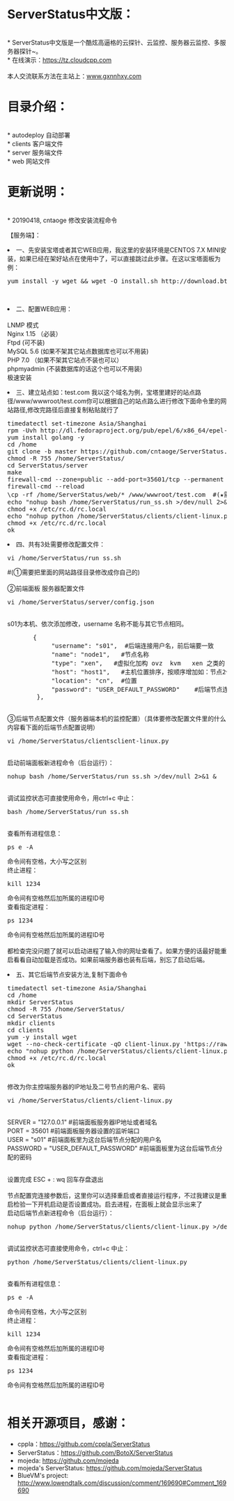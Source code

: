 # ServerStatus中文版：   

<br>* ServerStatus中文版是一个酷炫高逼格的云探针、云监控、服务器云监控、多服务器探针~。
<br>* 在线演示：https://tz.cloudcpp.com    
<br>本人交流联系方法在主站上：www.gxnnhxy.com
# 目录介绍：
<br>* autodeploy    自动部署
<br>* clients       客户端文件
<br>* server        服务端文件
<br>* web           网站文件  
# 更新说明：
<br>* 20190418, cntaoge 修改安装流程命令                        

【服务端】：
<li>一、先安装宝塔或者其它WEB应用，我这里的安装环境是CENTOS 7.X MINI安装，如果已经在架好站点在使用中了，可以直接跳过此步骤。在这以宝塔面板为例：</li>
<p>
<pre>yum install -y wget && wget -O install.sh http://download.bt.cn/install/install_6.0.sh && bash install.sh</pre></br>
<p>
<li>二、配置WEB应用：</li>
<br>LNMP 模式
<br>Nginx 1.15 （必装）
<br>Ftpd (可不装)
<br>MySQL 5.6 (如果不架其它站点数据库也可以不用装)
<br>PHP 7.0 （如果不架其它站点不装也可以）
<br>phpmyadmin (不装数据库的话这个也可以不用装)
<br>极速安装
<p>
<li>三、建立站点如：test.com  我以这个域名为例，宝塔里建好的站点路径/www/wwwroot/test.com你可以根据自己的站点路么进行修改下面命令里的网站路径,修改完路径后直接复制粘贴就行了</li>
<p>
<pre>timedatectl set-timezone Asia/Shanghai
rpm -Uvh http://dl.fedoraproject.org/pub/epel/6/x86_64/epel-release-6-8.noarch.rpm
yum install golang -y
cd /home
git clone -b master https://github.com/cntaoge/ServerStatus.git
chmod -R 755 /home/ServerStatus/
cd ServerStatus/server
make
firewall-cmd --zone=public --add-port=35601/tcp --permanent 
firewall-cmd --reload
\cp -rf /home/ServerStatus/web/* /www/wwwroot/test.com  #(★需要把里面的网站路径目录修改成你自己的)
echo "nohup bash /home/ServerStatus/run_ss.sh >/dev/null 2>&1 &" >>/etc/rc.d/rc.local
chmod +x /etc/rc.d/rc.local
echo "nohup python /home/ServerStatus/clients/client-linux.py >/dev/null 2>&1 &" >>/etc/rc.d/rc.local
chmod +x /etc/rc.d/rc.local
ok</pre>
<p>
<li>四、共有3处需要修改配置文件：
<br>
<pre>vi /home/ServerStatus/run_ss.sh </pre>  #(①需要把里面的网站路径目录修改成你自己的)
<br>
<br>②前端面板 服务器配置文件
<p> 
<pre>vi /home/ServerStatus/server/config.json</pre>
<p>
<br>s01为本机、依次添加修改，username 名称不能与其它节点相同。
<pre>		{
			"username": "s01",  #后端连接用户名，前后端要一致
			"name": "node1",   #节点名称
			"type": "xen",   #虚拟化加构 ovz  kvm   xen 之类的
			"host": "host1",   #主机位置排序，按顺序增加如：节点2修改为 host2;节点3修改为 host3
			"location": "cn",  #位置
			"password": "USER_DEFAULT_PASSWORD"    #后端节点连接密码，前端后端密码要一致
		},</pre>
<br>③后端节点配置文件（服务器端本机的监控配置）（具体要修改配置文件里的什么内容看下面的后端节点配置说明）
<p>
<pre>vi /home/ServerStatus/clientsclient-linux.py</pre>
<p>
<br> 启动前端面板新进程命令（后台运行）：          
<pre>nohup bash /home/ServerStatus/run_ss.sh >/dev/null 2>&1 &</pre>
<br> 调试监控状态可直接使用命令，用ctrl+c 中止：   
<pre>bash /home/ServerStatus/run_ss.sh</pre>
<br> 查看所有进程信息：
<pre>ps e -A</pre>    命令间有空格，大小写之区别
<br> 终止进程：
<pre>kill 1234</pre>   命令间有空格然后加所属的进程ID号
<br> 查看指定进程：
<pre>ps 1234</pre>   命令间有空格然后加所属的进程ID号
<br>
<br> 都检查完没问题了就可以启动进程了输入你的网址查看了。如果方便的话最好能重启看看自动加载是否成功。如果前端服务器也装有后端，别忘了启动后端。
<p>
<li>五、其它后端节点安装方法,复制下面命令</li>
<p>
<pre>timedatectl set-timezone Asia/Shanghai
cd /home
mkdir ServerStatus
chmod -R 755 /home/ServerStatus/
cd ServerStatus
mkdir clients
cd clients
yum -y install wget
wget --no-check-certificate -qO client-linux.py 'https://raw.githubusercontent.com/cppla/ServerStatus/master/clients/client-linux.py' && nohup python client-linux.py SERVER={$SERVER} USER={$USER} PASSWORD={$PASSWORD} >/dev/null 2>&1 &
echo "nohup python /home/ServerStatus/clients/client-linux.py >/dev/null 2>&1 &" >>/etc/rc.d/rc.local
chmod +x /etc/rc.d/rc.local
ok</pre>
<p>
<br>修改为你主控端服务器的IP地址及二号节点的用户名、密码
<br>
<pre>vi /home/ServerStatus/clients/client-linux.py</pre>
<p>
<br>SERVER = "127.0.0.1"    #前端面板服务器IP地址或者域名
<br>PORT = 35601      #前端面板服务器设置的监听端口
<br>USER = "s01"    #前端面板里为这台后端节点分配的用户名
<br>PASSWORD = "USER_DEFAULT_PASSWORD"    #前端面板里为这台后端节点分配的密码
<p>
<br>设置完成 ESC + :  wq 回车存盘退出
<br> 
<br> 节点配置完连接参数后，这里你可以选择重启或者直接运行程序，不过我建议是重启检验一下开机启动是否设置成功。启去进程，在面板上就会显示出来了
<br> 启动后端节点新进程命令（后台运行）： 
<pre>nohup python /home/ServerStatus/clients/client-linux.py >/dev/null 2>&1 &</pre>
<br> 调试监控状态可直接使用命令，ctrl+c 中止：
<pre>python /home/ServerStatus/clients/client-linux.py</pre>
<br> 查看所有进程信息：
<pre>ps e -A</pre>    命令间有空格，大小写之区别
<br> 终止进程：
<pre>kill 1234</pre>   命令间有空格然后加所属的进程ID号
<br> 查看指定进程：
<pre>ps 1234</pre>   命令间有空格然后加所属的进程ID号
<br>
<br>

# 相关开源项目，感谢： 
* cppla：https://github.com/cppla/ServerStatus
* ServerStatus：https://github.com/BotoX/ServerStatus
* mojeda: https://github.com/mojeda 
* mojeda's ServerStatus: https://github.com/mojeda/ServerStatus
* BlueVM's project: http://www.lowendtalk.com/discussion/comment/169690#Comment_169690
